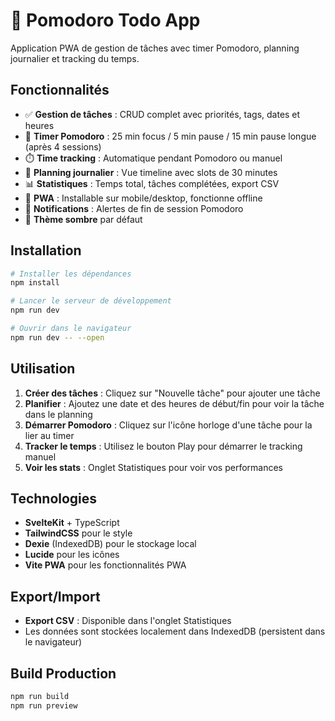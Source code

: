 # 🍅 Pomodoro Todo App

Application PWA de gestion de tâches avec timer Pomodoro, planning journalier et tracking du temps.

## Fonctionnalités

- ✅ **Gestion de tâches** : CRUD complet avec priorités, tags, dates et heures
- 🍅 **Timer Pomodoro** : 25 min focus / 5 min pause / 15 min pause longue (après 4 sessions)
- ⏱️ **Time tracking** : Automatique pendant Pomodoro ou manuel
- 📅 **Planning journalier** : Vue timeline avec slots de 30 minutes
- 📊 **Statistiques** : Temps total, tâches complétées, export CSV
- 📱 **PWA** : Installable sur mobile/desktop, fonctionne offline
- 🔔 **Notifications** : Alertes de fin de session Pomodoro
- 🌙 **Thème sombre** par défaut

## Installation

```bash
# Installer les dépendances
npm install

# Lancer le serveur de développement
npm run dev

# Ouvrir dans le navigateur
npm run dev -- --open
```

## Utilisation

1. **Créer des tâches** : Cliquez sur "Nouvelle tâche" pour ajouter une tâche
2. **Planifier** : Ajoutez une date et des heures de début/fin pour voir la tâche dans le planning
3. **Démarrer Pomodoro** : Cliquez sur l'icône horloge d'une tâche pour la lier au timer
4. **Tracker le temps** : Utilisez le bouton Play pour démarrer le tracking manuel
5. **Voir les stats** : Onglet Statistiques pour voir vos performances

## Technologies

- **SvelteKit** + TypeScript
- **TailwindCSS** pour le style
- **Dexie** (IndexedDB) pour le stockage local
- **Lucide** pour les icônes
- **Vite PWA** pour les fonctionnalités PWA

## Export/Import

- **Export CSV** : Disponible dans l'onglet Statistiques
- Les données sont stockées localement dans IndexedDB (persistent dans le navigateur)

## Build Production

```bash
npm run build
npm run preview
```

